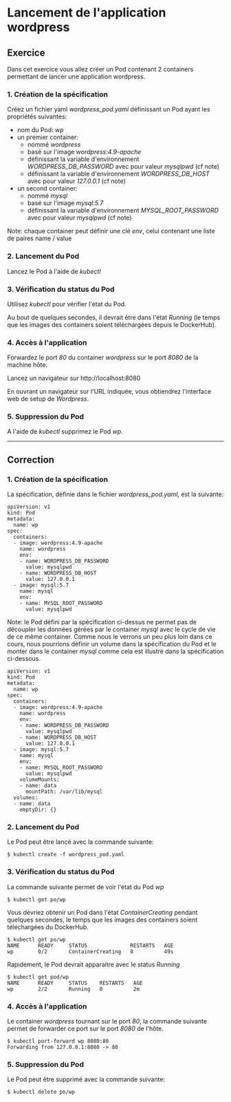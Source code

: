 # Lancement de l'application wordpress

## Exercice

Dans cet exercice vous allez créer un Pod contenant 2 containers permettant de lancer une application wordpress.

### 1. Création de la spécification

Créez un fichier yaml *wordpress_pod.yaml* définissant un Pod ayant les propriétés suivantes:
- nom du Pod: *wp*
- un premier container:
  - nommé *wordpress*
  - basé sur l'image *wordpress:4.9-apache*
  - définissant la variable d'environnement *WORDPRESS_DB_PASSWORD* avec pour valeur *mysqlpwd* (cf note)
  - définissant la variable d'environnement *WORDPRESS_DB_HOST* avec pour valeur *127.0.0.1* (cf note)
- un second container:
  - nommé *mysql*
  - basé sur l'image *mysql:5.7*
  - définissant la variable d'environnement *MYSQL_ROOT_PASSWORD* avec pour valeur *mysqlpwd* (cf note)

Note: chaque container peut définir une clé *env*, celui contenant une liste de paires name / value

### 2. Lancement du Pod

Lancez le Pod à l'aide de *kubectl*

### 3. Vérification du status du Pod

Utilisez *kubectl* pour vérifier l'état du Pod.

Au bout de quelques secondes, il devrait être dans l'état *Running* (le temps que les images des containers soient téléchargées depuis le DockerHub).

### 4. Accès à l'application

Forwardez le port *80* du container *wordpress* sur le port *8080* de la machine hôte.

Lancez un navigateur sur http://localhost:8080

En ouvrant un navigateur sur l'URL indiquée, vous obtiendrez l'interface web de setup de *Wordpress*.

### 5. Suppression du Pod

A l'aide de *kubectl* supprimez le Pod *wp*.

---

## Correction

### 1. Création de la spécification

La spécification, définie dans le fichier *wordpress_pod.yaml*, est la suivante:

```
apiVersion: v1
kind: Pod
metadata:
  name: wp
spec:
  containers:
  - image: wordpress:4.9-apache
    name: wordpress
    env:
    - name: WORDPRESS_DB_PASSWORD
      value: mysqlpwd
    - name: WORDPRESS_DB_HOST
      value: 127.0.0.1
  - image: mysql:5.7
    name: mysql
    env:
    - name: MYSQL_ROOT_PASSWORD
      value: mysqlpwd
```

Note: le Pod défini par la spécification ci-dessus ne permet pas de découpler les données gérées par le container *mysql* avec le cycle de vie de ce même container.
Comme nous le verrons un peu plus loin dans ce cours, nous pourrions définir un volume dans la spécification du Pod et le monter dans le container *mysql* comme cela est illustré dans la spécification ci-dessous.

```
apiVersion: v1
kind: Pod
metadata:
  name: wp
spec:
  containers:
  - image: wordpress:4.9-apache
    name: wordpress
    env:
    - name: WORDPRESS_DB_PASSWORD
      value: mysqlpwd
    - name: WORDPRESS_DB_HOST
      value: 127.0.0.1
  - image: mysql:5.7
    name: mysql
    env:
    - name: MYSQL_ROOT_PASSWORD
      value: mysqlpwd
    volumeMounts:
    - name: data
      mountPath: /var/lib/mysql
  volumes:
  - name: data
    emptyDir: {}
```


### 2. Lancement du Pod

Le Pod peut être lancé avec la commande suivante:

```
$ kubectl create -f wordpress_pod.yaml
```

### 3. Vérification du status du Pod

La commande suivante permet de voir l'état du Pod *wp*

```
$ kubectl get po/wp
```

Vous dévriez obtenir un Pod dans l'état *ContainerCreating* pendant quelques secondes, le temps que les images des containers soient téléchargées du DockerHub.

```
$ kubectl get po/wp
NAME      READY     STATUS              RESTARTS   AGE
wp        0/2       ContainerCreating   0          49s
```

Rapidement, le Pod devrait apparaitre avec le status *Running*

```
$ kubectl get pod/wp
NAME      READY     STATUS    RESTARTS   AGE
wp        2/2       Running   0          2m
```

### 4. Accès à l'application

Le container *wordpress* tournant sur le port *80*, la commande suivante permet de forwarder ce port sur le port *8080* de l'hôte.

```
$ kubectl port-forward wp 8080:80
Forwarding from 127.0.0.1:8080 -> 80
```

### 5. Suppression du Pod

Le Pod peut être supprimé avec la commande suivante:

```
$ kubectl delete po/wp
```
